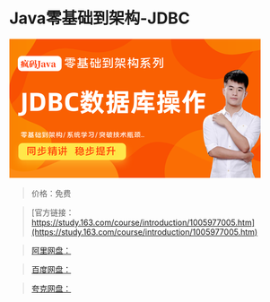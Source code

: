 # Java零基础到架构-JDBC

![img](../../../assets/study163/free/f404278d95174e15824be2f8f3c28555.png)

> 价格：免费

> [官方链接：https://study.163.com/course/introduction/1005977005.htm](https://study.163.com/course/introduction/1005977005.htm)

> [阿里网盘：]()

> [百度网盘：]()

> [夸克网盘：]()
